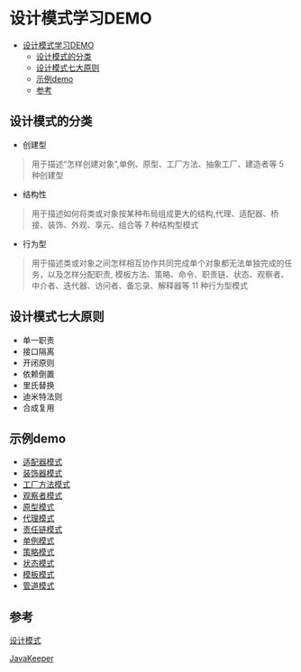 # 设计模式学习DEMO

- [设计模式学习DEMO](#%E8%AE%BE%E8%AE%A1%E6%A8%A1%E5%BC%8F%E5%AD%A6%E4%B9%A0demo)
    - [设计模式的分类](#%E8%AE%BE%E8%AE%A1%E6%A8%A1%E5%BC%8F%E7%9A%84%E5%88%86%E7%B1%BB)
    - [设计模式七大原则](#%E8%AE%BE%E8%AE%A1%E6%A8%A1%E5%BC%8F%E4%B8%83%E5%A4%A7%E5%8E%9F%E5%88%99)
    - [示例demo](#%E7%A4%BA%E4%BE%8Bdemo)
    - [参考](#%E5%8F%82%E8%80%83)
  
## 设计模式的分类

- 创建型

> 用于描述“怎样创建对象”,单例、原型、工厂方法、抽象工厂、建造者等 5 种创建型

- 结构性

> 用于描述如何将类或对象按某种布局组成更大的结构,代理、适配器、桥接、装饰、外观、享元、组合等 7 种结构型模式

- 行为型

> 用于描述类或对象之间怎样相互协作共同完成单个对象都无法单独完成的任务，以及怎样分配职责,
> 模板方法、策略、命令、职责链、状态、观察者、中介者、迭代器、访问者、备忘录、解释器等 11 种行为型模式

## 设计模式七大原则

- 单一职责
- 接口隔离
- 开闭原则
- 依赖倒置
- 里氏替换
- 迪米特法则
- 合成复用

## 示例demo

- [适配器模式](src/main/java/adapter)
- [装饰器模式](src/main/java/decorator)
- [工厂方法模式](src/main/java/fatory)
- [观察者模式](src/main/java/observer)
- [原型模式](src/main/java/prototype)
- [代理模式](src/main/java/proxy)
- [责任链模式](src/main/java/responsibility)
- [单例模式](src/main/java/singleton)
- [策略模式](src/main/java/Strategy)
- [状态模式](src/main/java/state)
- [模板模式](src/main/java/template)
- [管道模式](src/main/java/pipeline)

## 参考

[设计模式](https://refactoringguru.cn/design-patterns)

[JavaKeeper](http://www.starfish.ink/design-pattern)

